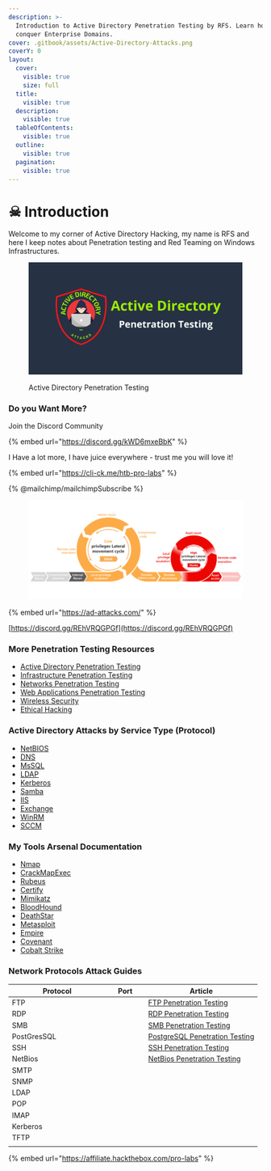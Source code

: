 ```yaml
---
description: >-
  Introduction to Active Directory Penetration Testing by RFS. Learn how to
  conquer Enterprise Domains.
cover: .gitbook/assets/Active-Directory-Attacks.png
coverY: 0
layout:
  cover:
    visible: true
    size: full
  title:
    visible: true
  description:
    visible: true
  tableOfContents:
    visible: true
  outline:
    visible: true
  pagination:
    visible: true
---
```


# ☠ Introduction

Welcome to my corner of Active Directory Hacking, my name is RFS and here I keep notes about Penetration testing and Red Teaming on Windows Infrastructures.

<figure><img src=".gitbook/assets/Active-Directory-Attacks.png" alt=""><figcaption><p>Active Directory Penetration Testing</p></figcaption></figure>

### Do you Want More?

Join the Discord Community

{% embed url="https://discord.gg/kWD6mxeBbK" %}

I Have a lot more, I have juice everywhere - trust me you will love it!

{% embed url="https://cli-ck.me/htb-pro-labs" %}

{% @mailchimp/mailchimpSubscribe %}

<figure><img src=".gitbook/assets/Cyber-Kill-Chain.jpg" alt=""><figcaption></figcaption></figure>

{% embed url="https://ad-attacks.com/" %}

[https://discord.gg/REhVRQGPGf](https://discord.gg/REhVRQGPGf)

### More Penetration Testing Resources

* [Active Directory Penetration Testing](https://github.com/PopLabSec/Active-Directory-Penetration-Testing)
* [Infrastructure Penetration Testing](https://github.com/PopLabSec/Active-Directory-Penetration-Testing/blob/main)
* [Networks Penetration Testing](https://github.com/PopLabSec/Networking-Penetration-Testing)
* [Web Applications Penetration Testing](https://github.com/PopLabSec/Web-Applications-Penetration-Testing)
* [Wireless Security](https://www.offensive-wireless.com/)
* [Ethical Hacking](https://github.com/PopLabSec/RFS-Ethical-Hacking)

### Active Directory Attacks by Service Type (Protocol)

* [NetBIOS](https://github.com/PopLabSec/Active-Directory-Penetration-Testing/blob/main/NetBIOS)
* [DNS](https://github.com/PopLabSec/Active-Directory-Penetration-Testing/blob/main/DNS/index.md)
* [MsSQL](https://github.com/PopLabSec/Active-Directory-Penetration-Testing/blob/main/MSSQL/index.md)
* [LDAP](https://github.com/PopLabSec/Active-Directory-Penetration-Testing/blob/main/LDAP/index.md)
* [Kerberos](https://github.com/PopLabSec/Active-Directory-Penetration-Testing/blob/main/Kerberos/index.md)
* [Samba](https://github.com/PopLabSec/Active-Directory-Penetration-Testing/blob/main/Samba/index.md)
* [IIS](https://github.com/PopLabSec/Active-Directory-Penetration-Testing/blob/main/IIS/index.md)
* [Exchange](https://github.com/PopLabSec/Active-Directory-Penetration-Testing/blob/main/Exchange/index.md)
* [WinRM](https://github.com/PopLabSec/Active-Directory-Penetration-Testing/blob/main/WinRM/index.md)
* [SCCM](https://github.com/PopLabSec/Active-Directory-Penetration-Testing/blob/main/SCCM/index.md)

### My Tools Arsenal Documentation

* [Nmap](https://github.com/PopLabSec/Active-Directory-Penetration-Testing/blob/main)
* [CrackMapExec](https://crackmapexec.popdocs.net/)
* [Rubeus](https://github.com/PopLabSec/Active-Directory-Penetration-Testing/blob/main)
* [Certify](https://github.com/PopLabSec/Active-Directory-Penetration-Testing/blob/main)
* [Mimikatz](https://github.com/PopLabSec/Active-Directory-Penetration-Testing/blob/main)
* [BloodHound](https://bloodhound.popdocs.net/)
* [DeathStar](https://github.com/PopLabSec/Active-Directory-Penetration-Testing/blob/main)
* [Metasploit](https://github.com/PopLabSec/Active-Directory-Penetration-Testing/blob/main)
* [Empire](https://github.com/PopLabSec/Active-Directory-Penetration-Testing/blob/main)
* [Covenant](https://github.com/PopLabSec/Active-Directory-Penetration-Testing/blob/main)
* [Cobalt Strike](https://github.com/PopLabSec/Active-Directory-Penetration-Testing/blob/main)

### Network Protocols Attack Guides

<table><thead><tr><th width="179">Protocol</th><th width="63.333333333333314">Port</th><th>Article</th></tr></thead><tbody><tr><td>FTP</td><td></td><td><a href="https://www.poplabsec.com/ftp-penetration-testing/">FTP Penetration Testing</a></td></tr><tr><td>RDP</td><td></td><td><a href="https://www.poplabsec.com/rdp-penetration-testing/">RDP Penetration Testing</a></td></tr><tr><td>SMB</td><td></td><td><a href="https://www.poplabsec.com/smb-penetration-testing/">SMB Penetration Testing</a></td></tr><tr><td>PostGresSQL</td><td></td><td><a href="https://www.poplabsec.com/postgresql-penetration-testing/">PostgreSQL Penetration Testing</a></td></tr><tr><td>SSH</td><td></td><td><a href="https://www.poplabsec.com/ssh-penetration-testing/">SSH Penetration Testing</a></td></tr><tr><td>NetBios</td><td></td><td><a href="https://www.poplabsec.com/netbios-penetration-testing/">NetBios Penetration Testing</a></td></tr><tr><td>SMTP</td><td></td><td></td></tr><tr><td>SNMP</td><td></td><td></td></tr><tr><td>LDAP</td><td></td><td></td></tr><tr><td>POP</td><td></td><td></td></tr><tr><td>IMAP</td><td></td><td></td></tr><tr><td>Kerberos</td><td></td><td></td></tr><tr><td>TFTP</td><td></td><td></td></tr><tr><td></td><td></td><td></td></tr></tbody></table>

{% embed url="https://affiliate.hackthebox.com/pro-labs" %}
